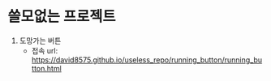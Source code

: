# 쓸모없는 프로젝트
1. 도망가는 버튼
    - 접속 url: https://david8575.github.io/useless_repo/running_button/running_button.html